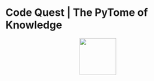# Code Quest | The PyTome of Knowledge

<div align="center">
  <img src="https://imgur.com/xQzGZjI.png" style="display:inline-block;height:100px;">
</div>
